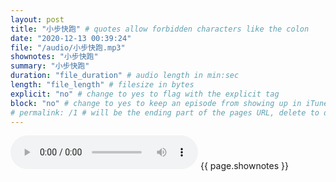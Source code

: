 ```yaml
---
layout: post
title: "小步快跑" # quotes allow forbidden characters like the colon
date: "2020-12-13 00:39:24"
file: "/audio/小步快跑.mp3"
shownotes: "小步快跑"
summary: "小步快跑"
duration: "file_duration" # audio length in min:sec
length: "file_length" # filesize in bytes
explicit: "no" # change to yes to flag with the explicit tag
block: "no" # change to yes to keep an episode from showing up in iTunes
# permalink: /1 # will be the ending part of the pages URL, delete to default to the title
---
```


<audio controls>
<source src="{{site.url}}{{site.baseurl}}{{ page.file }}" type="audio/x-mp3">
Your browser does not support the audio element.
</audio>
{{ page.shownotes }}
